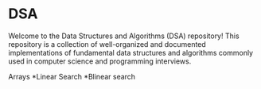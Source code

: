 # DSA
Welcome to the Data Structures and Algorithms (DSA) repository! This repository is a collection of well-organized and documented implementations of fundamental data structures and algorithms commonly used in computer science and programming interviews.

Arrays
*Linear Search
*Blinear search
